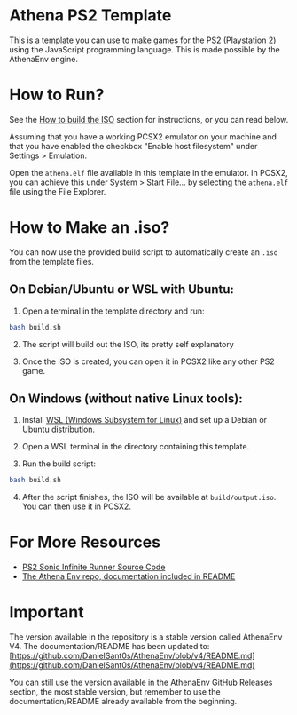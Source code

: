 # Athena PS2 Template

This is a template you can use to make games for the PS2 (Playstation 2) using the JavaScript programming language.
This is made possible by the AthenaEnv engine.

# How to Run?

See the [How to build the ISO](#how-to-make-an-iso) section for instructions, or you can read below.

Assuming that you have a working PCSX2 emulator on your machine and that you have enabled the
checkbox "Enable host filesystem" under Settings > Emulation.

Open the `athena.elf` file available in this template in the emulator.
In PCSX2, you can achieve this under System > Start File... by selecting the `athena.elf` file using the File Explorer.

# How to Make an .iso?

You can now use the provided build script to automatically create an `.iso` from the template files.

## On Debian/Ubuntu or WSL with Ubuntu:

1. Open a terminal in the template directory and run:

```bash
bash build.sh
```

2. The script will build out the ISO, its pretty self explanatory

3. Once the ISO is created, you can open it in PCSX2 like any other PS2 game.

## On Windows (without native Linux tools):

1. Install [WSL (Windows Subsystem for Linux)](https://learn.microsoft.com/en-us/windows/wsl/install) and set up a Debian or Ubuntu distribution.

2. Open a WSL terminal in the directory containing this template.

3. Run the build script:

```bash
bash build.sh
```

4. After the script finishes, the ISO will be available at `build/output.iso`. You can then use it in PCSX2.

# For More Resources

* [PS2 Sonic Infinite Runner Source Code](https://github.com/DevWill-hub/Sonic-Infinite-Runner-PS2)
* [The Athena Env repo, documentation included in README](https://github.com/DanielSant0s/AthenaEnv)

# Important

The version available in the repository is a stable version called AthenaEnv V4. The documentation/README has been updated to: [https://github.com/DanielSant0s/AthenaEnv/blob/v4/README.md](https://github.com/DanielSant0s/AthenaEnv/blob/v4/README.md)

You can still use the version available in the AthenaEnv GitHub Releases section, the most stable version, but remember to use the documentation/README already available from the beginning.
